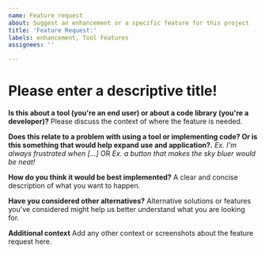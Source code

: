 ```yaml
---
name: Feature request
about: Suggest an enhancement or a specific feature for this project
title: 'Feature Request:'
labels: enhancement, Tool Features
assignees: ''

---
```


# Please enter a descriptive title!

**Is this about a tool (you're an end user) or about a code library (you're a developer)?**
Please discuss the context of where the feature is needed.

**Does this relate to a problem with using a tool or implementing code? Or is this something that would help expand use and application?.**
*Ex. I'm always frustrated when [...]* OR
*Ex. a button that makes the sky bluer would be neat!*

**How do you think it would be best implemented?**
A clear and concise description of what you want to happen.

**Have you considered other alternatives?**
Alternative solutions or features you've considered might help us better understand what you are looking for.


**Additional context**
Add any other context or screenshots about the feature request here.
